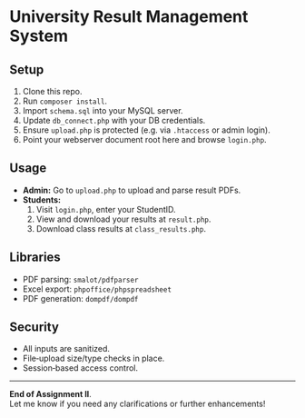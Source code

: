 # University Result Management System

## Setup

1. Clone this repo.
2. Run `composer install`.
3. Import `schema.sql` into your MySQL server.
4. Update `db_connect.php` with your DB credentials.
5. Ensure `upload.php` is protected (e.g. via `.htaccess` or admin login).
6. Point your webserver document root here and browse `login.php`.

## Usage

- **Admin:** Go to `upload.php` to upload and parse result PDFs.
- **Students:**
  1. Visit `login.php`, enter your StudentID.
  2. View and download your results at `result.php`.
  3. Download class results at `class_results.php`.

## Libraries

- PDF parsing: `smalot/pdfparser`
- Excel export: `phpoffice/phpspreadsheet`
- PDF generation: `dompdf/dompdf`

## Security

- All inputs are sanitized.
- File‑upload size/type checks in place.
- Session‑based access control.

---

**End of Assignment II**.  
Let me know if you need any clarifications or further enhancements!
